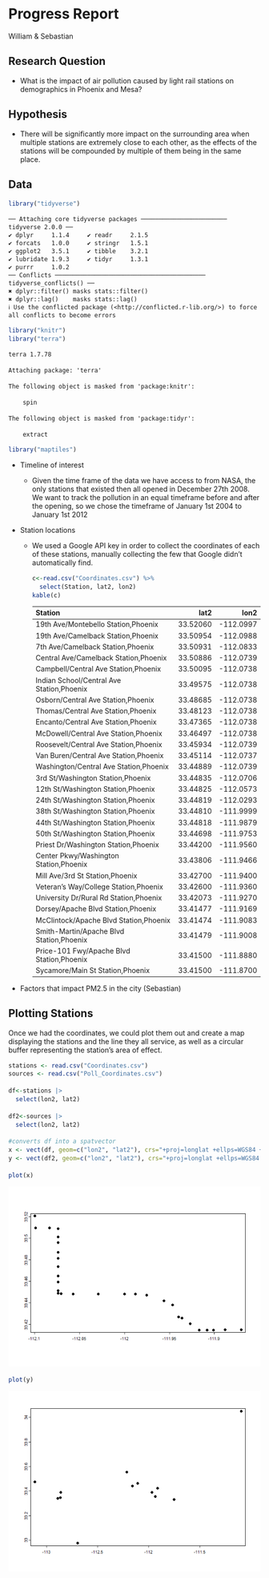 # Progress Report
William & Sebastian

## Research Question

- What is the impact of air pollution caused by light rail stations on
  demographics in Phoenix and Mesa?

## Hypothesis

- There will be significantly more impact on the surrounding area when
  multiple stations are extremely close to each other, as the effects of
  the stations will be compounded by multiple of them being in the same
  place.

## Data

``` r
library("tidyverse")
```

    ── Attaching core tidyverse packages ──────────────────────── tidyverse 2.0.0 ──
    ✔ dplyr     1.1.4     ✔ readr     2.1.5
    ✔ forcats   1.0.0     ✔ stringr   1.5.1
    ✔ ggplot2   3.5.1     ✔ tibble    3.2.1
    ✔ lubridate 1.9.3     ✔ tidyr     1.3.1
    ✔ purrr     1.0.2     
    ── Conflicts ────────────────────────────────────────── tidyverse_conflicts() ──
    ✖ dplyr::filter() masks stats::filter()
    ✖ dplyr::lag()    masks stats::lag()
    ℹ Use the conflicted package (<http://conflicted.r-lib.org/>) to force all conflicts to become errors

``` r
library("knitr")
library("terra")
```

    terra 1.7.78

    Attaching package: 'terra'

    The following object is masked from 'package:knitr':

        spin

    The following object is masked from 'package:tidyr':

        extract

``` r
library("maptiles")
```

- Timeline of interest

  - Given the time frame of the data we have access to from NASA, the
    only stations that existed then all opened in December 27th 2008. We
    want to track the pollution in an equal timeframe before and after
    the opening, so we chose the timeframe of January 1st 2004 to
    January 1st 2012

- Station locations

  - We used a Google API key in order to collect the coordinates of each
    of these stations, manually collecting the few that Google didn’t
    automatically find.

    ``` r
    c<-read.csv("Coordinates.csv") %>%
      select(Station, lat2, lon2)
    kable(c)
    ```

    | Station                                   |     lat2 |      lon2 |
    |:------------------------------------------|---------:|----------:|
    | 19th Ave/Montebello Station,Phoenix       | 33.52060 | -112.0997 |
    | 19th Ave/Camelback Station,Phoenix        | 33.50954 | -112.0988 |
    | 7th Ave/Camelback Station,Phoenix         | 33.50931 | -112.0833 |
    | Central Ave/Camelback Station,Phoenix     | 33.50886 | -112.0739 |
    | Campbell/Central Ave Station,Phoenix      | 33.50095 | -112.0738 |
    | Indian School/Central Ave Station,Phoenix | 33.49575 | -112.0738 |
    | Osborn/Central Ave Station,Phoenix        | 33.48685 | -112.0738 |
    | Thomas/Central Ave Station,Phoenix        | 33.48123 | -112.0738 |
    | Encanto/Central Ave Station,Phoenix       | 33.47365 | -112.0738 |
    | McDowell/Central Ave Station,Phoenix      | 33.46497 | -112.0738 |
    | Roosevelt/Central Ave Station,Phoenix     | 33.45934 | -112.0739 |
    | Van Buren/Central Ave Station,Phoenix     | 33.45114 | -112.0737 |
    | Washington/Central Ave Station,Phoenix    | 33.44889 | -112.0739 |
    | 3rd St/Washington Station,Phoenix         | 33.44835 | -112.0706 |
    | 12th St/Washington Station,Phoenix        | 33.44825 | -112.0573 |
    | 24th St/Washington Station,Phoenix        | 33.44819 | -112.0293 |
    | 38th St/Washington Station,Phoenix        | 33.44810 | -111.9999 |
    | 44th St/Washington Station,Phoenix        | 33.44818 | -111.9879 |
    | 50th St/Washington Station,Phoenix        | 33.44698 | -111.9753 |
    | Priest Dr/Washington Station,Phoenix      | 33.44200 | -111.9560 |
    | Center Pkwy/Washington Station,Phoenix    | 33.43806 | -111.9466 |
    | Mill Ave/3rd St Station,Phoenix           | 33.42700 | -111.9400 |
    | Veteran’s Way/College Station,Phoenix     | 33.42600 | -111.9360 |
    | University Dr/Rural Rd Station,Phoenix    | 33.42073 | -111.9270 |
    | Dorsey/Apache Blvd Station,Phoenix        | 33.41477 | -111.9169 |
    | McClintock/Apache Blvd Station,Phoenix    | 33.41474 | -111.9083 |
    | Smith-Martin/Apache Blvd Station,Phoenix  | 33.41479 | -111.9008 |
    | Price-101 Fwy/Apache Blvd Station,Phoenix | 33.41500 | -111.8880 |
    | Sycamore/Main St Station,Phoenix          | 33.41500 | -111.8700 |

- Factors that impact PM2.5 in the city (Sebastian)

## Plotting Stations

Once we had the coordinates, we could plot them out and create a map
displaying the stations and the line they all service, as well as a
circular buffer representing the station’s area of effect.

``` r
stations <- read.csv("Coordinates.csv")
sources <- read.csv("Poll_Coordinates.csv")

df<-stations |>
  select(lon2, lat2)

df2<-sources |>
  select(lon2, lat2)

#converts df into a spatvector
x <- vect(df, geom=c("lon2", "lat2"), crs="+proj=longlat +ellps=WGS84 +datum=WGS84 +no_defs ")
y <- vect(df2, geom=c("lon2", "lat2"), crs="+proj=longlat +ellps=WGS84 +datum=WGS84 +no_defs ")

plot(x)
```

![](README_files/figure-commonmark/unnamed-chunk-4-1.png)

``` r
plot(y)
```

![](README_files/figure-commonmark/unnamed-chunk-4-2.png)
